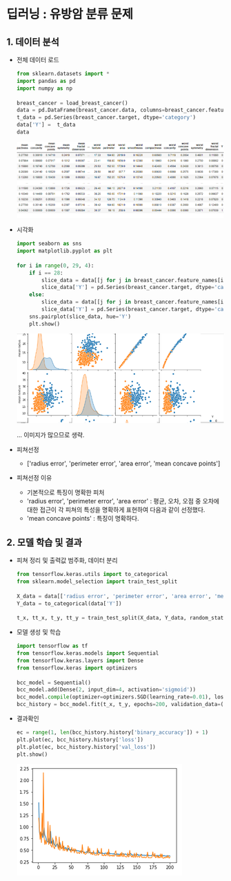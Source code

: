 # 딥러닝 : 유방암 분류 문제

## 1. 데이터 분석

- 전체 데이터 로드

  ```python
  from sklearn.datasets import *
  import pandas as pd
  import numpy as np
  
  breast_cancer = load_breast_cancer()
  data = pd.DataFrame(breast_cancer.data, columns=breast_cancer.feature_names)
  t_data = pd.Series(breast_cancer.target, dtype='category')
  data['Y'] =  t_data
  data
  ```

  ![image-20220512184844256](DI_breast_cancer_example.assets/image-20220512184844256.png)

- 시각화

  ```python
  import seaborn as sns
  import matplotlib.pyplot as plt
  
  for i in range(0, 29, 4):
      if i == 28:
          slice_data = data[[j for j in breast_cancer.feature_names[i:]]]
          slice_data['Y'] = pd.Series(breast_cancer.target, dtype='category')
      else: 
          slice_data = data[[j for j in breast_cancer.feature_names[i:i+4]]]
          slice_data['Y'] = pd.Series(breast_cancer.target, dtype='category')
      sns.pairplot(slice_data, hue='Y')
      plt.show()
  ```

  ![image-20220512184919902](DI_breast_cancer_example.assets/image-20220512184919902.png)

  ... 이미지가 많으므로 생략.

- 피쳐선정

  - ['radius error', 'perimeter error', 'area error', 'mean concave points']

- 피쳐선정 이유

  - 기본적으로 특징이 명확한 피처
  - 'radius error', 'perimeter error', 'area error' : 평균, 오차, 오점 중 오차에 대한 접근이 각 피쳐의 특성을 명확하게 표현하여 다음과 같이 선정했다.
  - 'mean concave points' : 특징이 명확하다.



## 2. 모델 학습 및 결과

- 피쳐 정리 및 출력값 범주화, 데이터 분리

  ```python
  from tensorflow.keras.utils import to_categorical
  from sklearn.model_selection import train_test_split
  
  X_data = data[['radius error', 'perimeter error', 'area error', 'mean concave points']].values
  Y_data = to_categorical(data['Y'])
  
  t_x, tt_x, t_y, tt_y = train_test_split(X_data, Y_data, random_state = 42)
  ```

- 모델 생성 및 학습

  ```python
  import tensorflow as tf
  from tensorflow.keras.models import Sequential
  from tensorflow.keras.layers import Dense
  from tensorflow.keras import optimizers
  
  bcc_model = Sequential()
  bcc_model.add(Dense(2, input_dim=4, activation='sigmoid'))
  bcc_model.compile(optimizer=optimizers.SGD(learning_rate=0.01), loss='binary_crossentropy', metrics=['binary_accuracy'])
  bcc_history = bcc_model.fit(t_x, t_y, epochs=200, validation_data=(tt_x, tt_y))
  ```

- 결과확인

  ```python
  ec = range(1, len(bcc_history.history['binary_accuracy']) + 1)
  plt.plot(ec, bcc_history.history['loss'])
  plt.plot(ec, bcc_history.history['val_loss'])
  plt.show()
  ```

  ![image-20220512185135035](DI_breast_cancer_example.assets/image-20220512185135035.png)

  